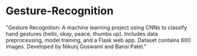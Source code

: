 # Gesture-Recognition
"Gesture Recognition: A machine learning project using CNNs to classify hand gestures (hello, okay, peace, thumbs up). Includes data preprocessing, model training, and a Flask web app. Dataset contains 600 images. Developed by Nikunj Goswami and Bansi Patel."
